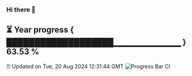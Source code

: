 ### Hi there 👋
⏳ Year progress { ███████████████████▁▁▁▁▁▁▁▁▁▁▁ } 63.53 %
---
⏰ Updated on Tue, 20 Aug 2024 12:31:44 GMT
![Progress Bar CI](https://github.com/liununu/liununu/workflows/Progress%20Bar%20CI/badge.svg)
